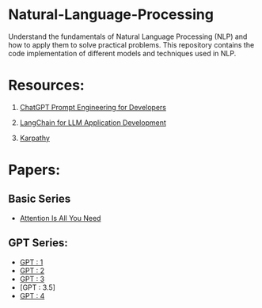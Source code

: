 # Natural-Language-Processing

Understand the fundamentals of Natural Language Processing (NLP) and how to apply them to solve practical problems. This repository contains the code implementation of different models and techniques used in NLP.

# Resources:

1. [ChatGPT Prompt Engineering for Developers](https://www.deeplearning.ai/short-courses/chatgpt-prompt-engineering-for-developers/)

2. [LangChain for LLM Application Development](https://www.deeplearning.ai/short-courses/langchain-for-llm-application-development/)

3. [Karpathy](https://github.com/karpathy/nanoGPT)

# Papers:
## Basic Series
* [Attention Is All You Need](https://arxiv.org/pdf/1706.03762.pdf)

## GPT Series:
* [GPT : 1](https://cdn.openai.com/research-covers/language-unsupervised/language_understanding_paper.pdf)
* [GPT : 2](https://cdn.openai.com/better-language-models/language_models_are_unsupervised_multitask_learners.pdf)
* [GPT : 3](https://arxiv.org/pdf/2005.14165.pdf)
* [GPT : 3.5]
* [GPT : 4](https://cdn.openai.com/papers/gpt-4.pdf)
